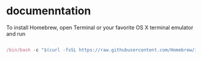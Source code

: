 # documenntation

To install Homebrew, open Terminal or your favorite OS X terminal emulator and run

```js

/bin/bash -c "$(curl -fsSL https://raw.githubusercontent.com/Homebrew/install/master/install.sh)"

```
